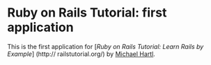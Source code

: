 # Ruby on Rails Tutorial: first application
This is the first application for 
[*Ruby on Rails Tutorial: Learn Rails by Example*]
(http:// railstutorial.org/) 
by [Michael Hartl](http://michaelhartl.com/).